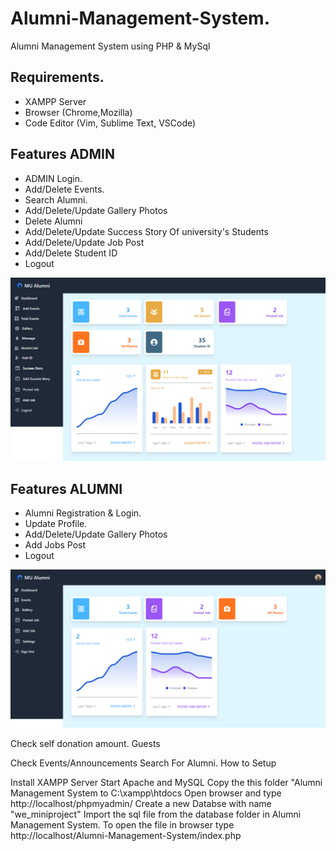 <h1>Alumni-Management-System.</h1>

Alumni Management System using PHP & MySql

<h2>Requirements.</h2>
<ul>
  <li>XAMPP Server</li>
  <li>Browser (Chrome,Mozilla)</li>
  <li>Code Editor (Vim, Sublime Text, VSCode)</li>
</ul>

<h2>Features ADMIN</h2>
<ul>
  <li>ADMIN Login.</li>
  <li>Add/Delete Events.</li>
  <li>Search Alumni.</li>
  <li>Add/Delete/Update Gallery Photos</li>
  <li>Delete Alumni</li>
  <li>Add/Delete/Update Success Story Of university's Students</li>
  <li>Add/Delete/Update Job Post</li>
  <li>Add/Delete Student ID</li>
  <li>Logout</li>
</ul>
<div >
  <img  src="image/adminD.png">
</div>

<h2>Features ALUMNI</h2>
<ul>
  <li>Alumni Registration & Login. </li>
  <li>Update Profile. </li>
  <li>Add/Delete/Update Gallery Photos</li>
  <li>Add Jobs Post</li>
  <li>Logout </li>
</ul>
<div >
  <img  src="image/alumniD.png">
</div>

Check self donation amount.
Guests

Check Events/Announcements
Search For Alumni.
How to Setup

Install XAMPP Server
Start Apache and MySQL
Copy the this folder "Alumni Management System to C:\xampp\htdocs
Open browser and type http://localhost/phpmyadmin/
Create a new Databse with name "we_miniproject"
Import the sql file from the database folder in Alumni Management System.
To open the file in browser type http://localhost/Alumni-Management-System/index.php

